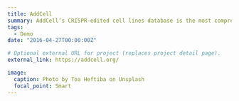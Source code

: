 ```yaml
---
title: AddCell
summary: AddCell’s CRISPR-edited cell lines database is the most comprehensive of its kind, featuring detailed information on more than 6,000 cell lines and growing daily. In addition, the database covers a wide range of cell types from different organisms, including human, mouse, and rat cells. It includes information on gene characteristics, such as functional and biological functions and disease associations. All this information is available to the research community, legislators, regulators, and the general public, making AddCell a valuable resource for anyone interested in CRISPR-edited cell lines. `external_link`.
tags:
  - Demo
date: "2016-04-27T00:00:00Z"

# Optional external URL for project (replaces project detail page).
external_link: https://addcell.org/

image:
  caption: Photo by Toa Heftiba on Unsplash
  focal_point: Smart
---
```

